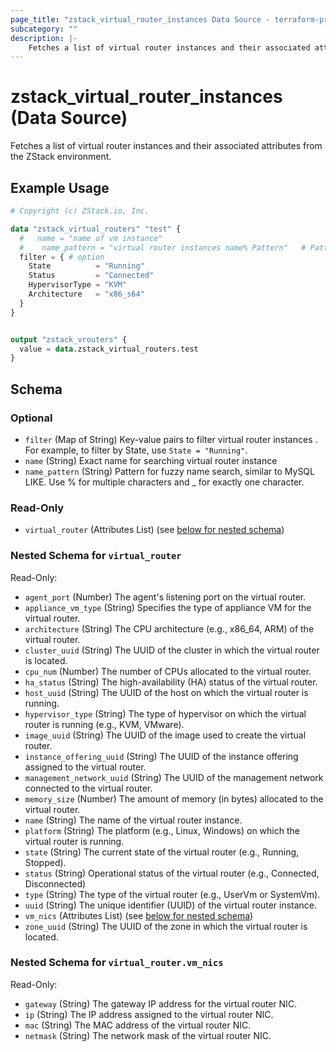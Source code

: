 ```yaml
---
page_title: "zstack_virtual_router_instances Data Source - terraform-provider-zstack"
subcategory: ""
description: |-
    Fetches a list of virtual router instances and their associated attributes from the ZStack environment.
---
```


# zstack_virtual_router_instances (Data Source)

Fetches a list of virtual router instances and their associated attributes from the ZStack environment.

## Example Usage

```terraform
# Copyright (c) ZStack.io, Inc.

data "zstack_virtual_routers" "test" {
  #   name = "name of vm instance"
  #    name_pattern = "virtual router instances name% Pattern"   # Pattern for fuzzy name search, similar to MySQL LIKE. Use % for multiple characters and _ for exactly one character.
  filter = { # option
    State          = "Running"
    Status         = "Connected"
    HypervisorType = "KVM"
    Architecture   = "x86_s64"
  }
}


output "zstack_vrouters" {
  value = data.zstack_virtual_routers.test
}
```

<!-- schema generated by tfplugindocs -->
## Schema

### Optional

- `filter` (Map of String) Key-value pairs to filter virtual router instances . For example, to filter by State, use `State = "Running"`.
- `name` (String) Exact name for searching virtual router instance
- `name_pattern` (String) Pattern for fuzzy name search, similar to MySQL LIKE. Use % for multiple characters and _ for exactly one character.

### Read-Only

- `virtual_router` (Attributes List) (see [below for nested schema](#nestedatt--virtual_router))

<a id="nestedatt--virtual_router"></a>
### Nested Schema for `virtual_router`

Read-Only:

- `agent_port` (Number) The agent's listening port on the virtual router.
- `appliance_vm_type` (String) Specifies the type of appliance VM for the virtual router.
- `architecture` (String) The CPU architecture (e.g., x86_64, ARM) of the virtual router.
- `cluster_uuid` (String) The UUID of the cluster in which the virtual router is located.
- `cpu_num` (Number) The number of CPUs allocated to the virtual router.
- `ha_status` (String) The high-availability (HA) status of the virtual router.
- `host_uuid` (String) The UUID of the host on which the virtual router is running.
- `hypervisor_type` (String) The type of hypervisor on which the virtual router is running (e.g., KVM, VMware).
- `image_uuid` (String) The UUID of the image used to create the virtual router.
- `instance_offering_uuid` (String) The UUID of the instance offering assigned to the virtual router.
- `management_network_uuid` (String) The UUID of the management network connected to the virtual router.
- `memory_size` (Number) The amount of memory (in bytes) allocated to the virtual router.
- `name` (String) The name of the virtual router instance.
- `platform` (String) The platform (e.g., Linux, Windows) on which the virtual router is running.
- `state` (String) The current state of the virtual router (e.g., Running, Stopped).
- `status` (String) Operational status of the virtual router (e.g., Connected, Disconnected)
- `type` (String) The type of the virtual router (e.g., UserVm or SystemVm).
- `uuid` (String) The unique identifier (UUID) of the virtual router instance.
- `vm_nics` (Attributes List) (see [below for nested schema](#nestedatt--virtual_router--vm_nics))
- `zone_uuid` (String) The UUID of the zone in which the virtual router is located.

<a id="nestedatt--virtual_router--vm_nics"></a>
### Nested Schema for `virtual_router.vm_nics`

Read-Only:

- `gateway` (String) The gateway IP address for the virtual router NIC.
- `ip` (String) The IP address assigned to the virtual router NIC.
- `mac` (String) The MAC address of the virtual router NIC.
- `netmask` (String) The network mask of the virtual router NIC.




